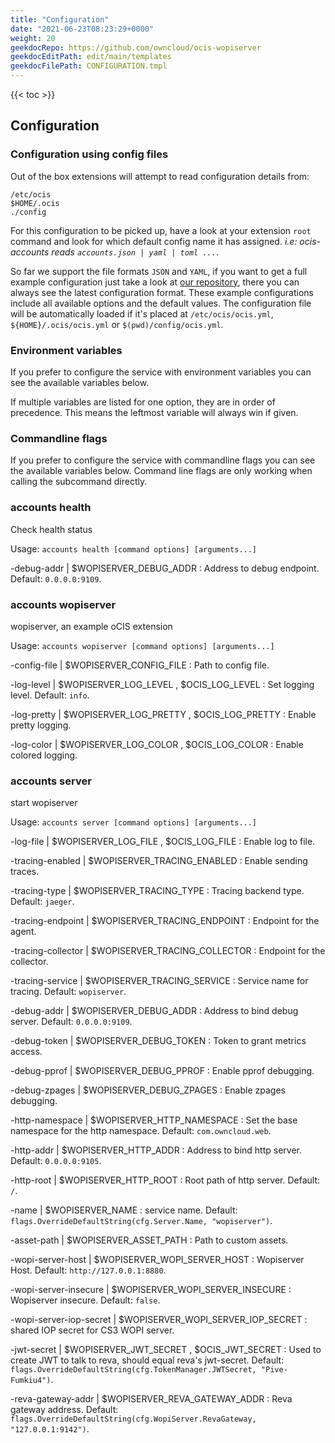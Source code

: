 ```yaml
---
title: "Configuration"
date: "2021-06-23T08:23:29+0000"
weight: 20
geekdocRepo: https://github.com/owncloud/ocis-wopiserver
geekdocEditPath: edit/main/templates
geekdocFilePath: CONFIGURATION.tmpl
---
```


{{< toc >}}

## Configuration

### Configuration using config files

Out of the box extensions will attempt to read configuration details from:

```console
/etc/ocis
$HOME/.ocis
./config
```

For this configuration to be picked up, have a look at your extension `root` command and look for which default config name it has assigned. *i.e: ocis-accounts reads `accounts.json | yaml | toml ...`*.

So far we support the file formats `JSON` and `YAML`, if you want to get a full example configuration just take a look at [our repository](https://github.com/owncloud/ocis/tree/master/accounts/config), there you can always see the latest configuration format. These example configurations include all available options and the default values. The configuration file will be automatically loaded if it's placed at `/etc/ocis/ocis.yml`, `${HOME}/.ocis/ocis.yml` or `$(pwd)/config/ocis.yml`.

### Environment variables

If you prefer to configure the service with environment variables you can see the available variables below.

If multiple variables are listed for one option, they are in order of precedence. This means the leftmost variable will always win if given.

### Commandline flags

If you prefer to configure the service with commandline flags you can see the available variables below. Command line flags are only working when calling the subcommand directly.

### accounts health

Check health status

Usage: `accounts health [command options] [arguments...]`

-debug-addr |  $WOPISERVER_DEBUG_ADDR
: Address to debug endpoint. Default: `0.0.0.0:9109`.

### accounts wopiserver

wopiserver, an example oCIS extension

Usage: `accounts wopiserver [command options] [arguments...]`

-config-file |  $WOPISERVER_CONFIG_FILE
: Path to config file.

-log-level |  $WOPISERVER_LOG_LEVEL , $OCIS_LOG_LEVEL
: Set logging level. Default: `info`.

-log-pretty |  $WOPISERVER_LOG_PRETTY , $OCIS_LOG_PRETTY
: Enable pretty logging.

-log-color |  $WOPISERVER_LOG_COLOR , $OCIS_LOG_COLOR
: Enable colored logging.

### accounts server

start wopiserver

Usage: `accounts server [command options] [arguments...]`

-log-file |  $WOPISERVER_LOG_FILE , $OCIS_LOG_FILE
: Enable log to file.

-tracing-enabled |  $WOPISERVER_TRACING_ENABLED
: Enable sending traces.

-tracing-type |  $WOPISERVER_TRACING_TYPE
: Tracing backend type. Default: `jaeger`.

-tracing-endpoint |  $WOPISERVER_TRACING_ENDPOINT
: Endpoint for the agent.

-tracing-collector |  $WOPISERVER_TRACING_COLLECTOR
: Endpoint for the collector.

-tracing-service |  $WOPISERVER_TRACING_SERVICE
: Service name for tracing. Default: `wopiserver`.

-debug-addr |  $WOPISERVER_DEBUG_ADDR
: Address to bind debug server. Default: `0.0.0.0:9109`.

-debug-token |  $WOPISERVER_DEBUG_TOKEN
: Token to grant metrics access.

-debug-pprof |  $WOPISERVER_DEBUG_PPROF
: Enable pprof debugging.

-debug-zpages |  $WOPISERVER_DEBUG_ZPAGES
: Enable zpages debugging.

-http-namespace |  $WOPISERVER_HTTP_NAMESPACE
: Set the base namespace for the http namespace. Default: `com.owncloud.web`.

-http-addr |  $WOPISERVER_HTTP_ADDR
: Address to bind http server. Default: `0.0.0.0:9105`.

-http-root |  $WOPISERVER_HTTP_ROOT
: Root path of http server. Default: `/`.

-name |  $WOPISERVER_NAME
: service name. Default: `flags.OverrideDefaultString(cfg.Server.Name, "wopiserver")`.

-asset-path |  $WOPISERVER_ASSET_PATH
: Path to custom assets.

-wopi-server-host |  $WOPISERVER_WOPI_SERVER_HOST
: Wopiserver Host. Default: `http://127.0.0.1:8880`.

-wopi-server-insecure |  $WOPISERVER_WOPI_SERVER_INSECURE
: Wopiserver insecure. Default: `false`.

-wopi-server-iop-secret |  $WOPISERVER_WOPI_SERVER_IOP_SECRET
: shared IOP secret for CS3 WOPI server.

-jwt-secret |  $WOPISERVER_JWT_SECRET , $OCIS_JWT_SECRET
: Used to create JWT to talk to reva, should equal reva's jwt-secret. Default: `flags.OverrideDefaultString(cfg.TokenManager.JWTSecret, "Pive-Fumkiu4")`.

-reva-gateway-addr |  $WOPISERVER_REVA_GATEWAY_ADDR
: Reva gateway address. Default: `flags.OverrideDefaultString(cfg.WopiServer.RevaGateway, "127.0.0.1:9142")`.

